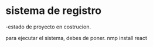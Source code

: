 <h1>sistema de registro</h1>
-estado de  proyecto en costrucion.


para ejecutar el sistema, debes de poner.
nmp install react

